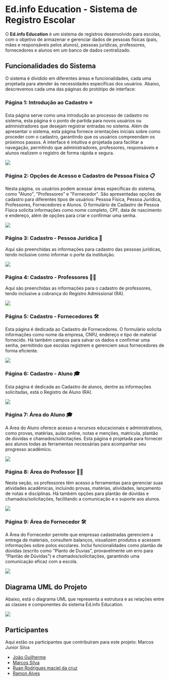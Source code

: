 # Ed.info Education - Sistema de Registro Escolar

O **Ed.info Education** é um sistema de registros desenvolvido para escolas, com o objetivo de armazenar e gerenciar dados de pessoas físicas (pais, mães e responsáveis pelos alunos), pessoas jurídicas, professores, fornecedores e alunos em um banco de dados centralizado.

## Funcionalidades do Sistema

O sistema é dividido em diferentes áreas e funcionalidades, cada uma projetada para atender às necessidades específicas dos usuários. Abaixo, descrevemos cada uma das páginas do protótipo de interface:

### Página 1: Introdução ao Cadastro ⭐

Esta página serve como uma introdução ao processo de cadastro no sistema, esta página é o ponto de partida para novos usuários ou administradores que desejam registrar entradas no sistema.
Além de apresentar o sistema, esta página fornece orientações iniciais sobre como proceder com o cadastro, garantindo que os usuários compreendam os próximos passos. A interface é intuitiva e projetada para facilitar a navegação, permitindo que administradores, professores, responsáveis e alunos realizem o registro de forma rápida e segura.

![](https://i.imgur.com/eneTtfb.jpeg)

### Página 2: Opções de Acesso e Cadastro de Pessoa Física 📋

Nesta página, os usuários podem acessar áreas específicas do sistema, como "Aluno", "Professores" e "Fornecedor". São apresentadas opções de cadastro para diferentes tipos de usuários: Pessoa Física, Pessoa Jurídica, Professores, Fornecedores e Alunos. O formulário de Cadastro de Pessoa Física solicita informações como nome completo, CPF, data de nascimento e endereço, além de opções para criar e confirmar uma senha.

![](https://i.imgur.com/qJaoP8o.jpeg)

### Página 3: Cadastro - Pessoa Jurídica 🏢

Aqui são preenchidas as informações para cadastro das pessoas jurídicas, tendo inclusive como informar o porte da instituição.

![](https://i.imgur.com/tMTiYaJ.jpeg)

### Página 4: Cadastro - Professores 👩‍🏫

Aqui são preenchidas as informações para o cadastro de professores, tendo inclusive a cobrança do Registro Admissional (RA).

![](https://i.imgur.com/LK3B7n3.jpeg)

### Página 5: Cadastro - Fornecedores 🛠️

Esta página é dedicada ao Cadastro de Fornecedores. O formulário solicita informações como nome da empresa, CNPJ, endereço e tipo de material fornecido. Há também campos para salvar os dados e confirmar uma senha, permitindo que escolas registrem e gerenciem seus fornecedores de forma eficiente.

![](https://i.imgur.com/95tjQXR.jpeg)

### Página 6: Cadastro - Aluno 🎓

Esta página é dedicada ao Cadastro de alunos, dentre as informações solicitadas, está o Registro de Aluno (RA).

![](https://i.imgur.com/F14gp9l.jpeg)

### Página 7: Área do Aluno 🎓

A Área do Aluno oferece acesso a recursos educacionais e administrativos, como provas, matérias, aulas online, notas e menções, matrícula, plantão de dúvidas e chamados/solicitações. Esta página é projetada para fornecer aos alunos todas as ferramentas necessárias para acompanhar seu progresso acadêmico.

![](https://i.imgur.com/vUo7GVe.jpeg)

### Página 8: Área do Professor 👩‍🏫

Nesta seção, os professores têm acesso a ferramentas para gerenciar suas atividades acadêmicas, incluindo provas, matérias, atividades, lançamento de notas e disciplinas. Há também opções para plantão de dúvidas e chamados/solicitações, facilitando a comunicação e o suporte aos alunos.

![](https://i.imgur.com/Gp1Tn3n.jpeg)

### Página 9: Área do Fornecedor 🛠️

A Área do Fornecedor permite que empresas cadastradas gerenciem a entrega de materiais, consultem balanços, visualizem produtos e acessem informações sobre polos escolares. Inclui funcionalidades como plantão de dúvidas (escrito como "Planto de Duvias", provavelmente um erro para "Plantão de Dúvidas") e chamados/solicitações, garantindo uma comunicação eficaz com a escola.

![](https://i.imgur.com/C0nxxBQ.jpeg)

## Diagrama UML do Projeto

Abaixo, está o diagrama UML que representa a estrutura e as relações entre as classes e componentes do sistema Ed.info Education.

![](https://i.imgur.com/Q4rO8pP.jpeg)


## Participantes
Aqui estão os participantes que contribuíram para este projeto:
Marcos Junior Silva
- [João Guilherme](https://github.com/joaopontesdados)
- [Marcos Silva](https://github.com/Marcosrtb) 
- [Ruan Rodrigues maciel da cruz ](https://github.com/RuanSenac)
- [Ramon Alves](https://github.com/RamonVeirone)
